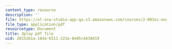 ```yaml
---
content_type: resource
description: ''
file: https://ol-ocw-studio-app-qa.s3.amazonaws.com/courses/2-003sc-engineering-dynamics-fall-2011/2815261a10da6511221e0e05c4438419_ZNVvYg1FOPk.pdf
file_type: application/pdf
resourcetype: Document
title: 3play pdf file
uid: 2815261a-10da-6511-221e-0e05c4438419
---
```

